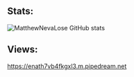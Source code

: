 ## Stats: 
![MatthewNevaLose GitHub stats](https://github-readme-stats.vercel.app/api?username=MatthewPerkins6969&show_icons=true&theme=dracula) 

## Views:
https://enath7vb4fkgxl3.m.pipedream.net
